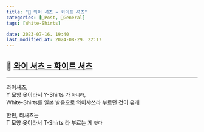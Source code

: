 ```yaml
---
title: "🥑 와이 셔츠 = 화이트 셔츠"
categories: [📀Post, 🥑General]
tags: [White-Shirts]

date: 2023-07-16. 19:40
last_modified_at: 2024-08-29. 22:17
---
```


## 📀 [와이 셔츠 = 화이트 셔츠](https://twitter.com/CiceroFlager8/status/1680008696221548545?s=20)

---

와이셔츠,  
Y 모양 옷이라서 Y-Shirts 가 `아니라`,  
White-Shirts를 일본 발음으로 와이샤쓰라 부르던 것이 유래  

한편, 티셔츠는  
T 모양 옷이라서 T-Shirts 라 부르는 게 `맞다`  
